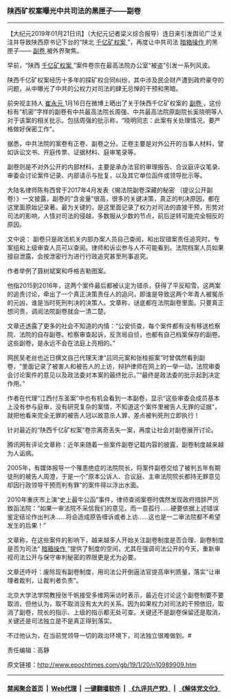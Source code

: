 ### 陕西矿权案曝光中共司法的黑匣子——副卷
------------------------

<p>
 【大纪元2019年01月21日讯】（大纪元记者梁义综合报导）连日来引发舆论广泛关注并导致陕西原书记下台的“陕北
 <a href="http://www.epochtimes.com/gb/tag/%E5%8D%83%E4%BA%BF%E7%9F%BF%E6%9D%83%E6%A1%88.html">
  千亿矿权案
 </a>
 ”，再度让中共司法
 <a href="http://www.epochtimes.com/gb/tag/%E6%9A%97%E7%AE%B1%E6%93%8D%E4%BD%9C.html">
  暗箱操作
 </a>
 的黑匣子——
 <a href="http://www.epochtimes.com/gb/tag/%E5%89%AF%E5%8D%B7.html">
  副卷
 </a>
 被外界聚焦。
</p>
<p>
 早前，“陕西
 <a href="http://www.epochtimes.com/gb/tag/%E5%8D%83%E4%BA%BF%E7%9F%BF%E6%9D%83%E6%A1%88.html">
  千亿矿权案
 </a>
 ”案件卷宗在最高法院办公室“被盗”引发一系列风波。
</p>
<p>
 陕西千亿矿权案经历十多年的探矿权合同纠纷，其中涉及民企财产遭到政府豪夺的问题，从中曝光了中共的公权力对司法的肆无忌惮的干预和黑暗。
</p>
<p>
 前央视主持人
 <a href="http://www.epochtimes.com/gb/tag/%E5%B4%94%E6%B0%B8%E5%85%83.html">
  崔永元
 </a>
 1月16日在微博上晒出了关于陕西千亿矿权案的
 <a href="http://www.epochtimes.com/gb/tag/%E5%89%AF%E5%8D%B7.html">
  副卷
 </a>
 ，这份标有“机密”字样的副卷有中共最高法院长周强、中共最高法院原副院长奚晓明等人对于该案的相关批示。包括周强的批示称，“晓明同志：此案有关处理情况，要严格做好保密工作”。
</p>
<p>
 据悉，中共法院的案卷有正卷、副卷之分。正卷主要是对外公开的当事人材料，譬如诉讼文书、开庭传票、证据材料、庭审笔录等。
</p>
<p>
 副卷则是不对外公开的内部材料，主要是承办法官的审理报告、合议庭评议笔录、审委会讨论案件记录、内部请示与批复，以及其它单位函件或领导批示等。
</p>
<p>
 大陆名律师陈有西曾于2017年4月发表《揭法院副卷深藏的秘密 （提议公开副卷）》一文披露，副卷的“含金量”很高，很多的关键决策，真正的判决原因，都在这里面原始记录著。最为关键的，是这里面记录了权力对司法的直接干预，形势对司法的影响，人情对司法的侵越，多数服从少数的节点，前后逆转可能完全相反的原因。
</p>
<p>
 文中说： 副卷只是政法机关内部办案人员自己查阅，和出现错案责任追究时，专案组和上级审查人员可以查阅。律师和诉讼参与人不可能看到。法院档案人员如果擅自泄露，会按泄密行为进行行政追究甚至刑事追究。
</p>
<p>
 作者举例了聂树斌案和呼格吉勒图案。
</p>
<p>
 他指2015到2016年，这两个案件最后都被认定为错杀，获得了平反昭雪。这两案的追责讨论，牵出了一个真正决策责任人的追问，即谁是导致这两个年青人被冤杀的元凶，谁是当时死刑判决的决策人。文章称，谜底都在法院副卷里面。只要真正想问责，调阅法院副卷就会一清二楚。
</p>
<p>
 文章还透露了更多的社会不知道的内情：“公安侦查，每个案件都有没有移送检察院、法院的自存副卷。检察审查起诉，反贪局自侦，也都有自己档案保存的副卷。这些副卷，是永远不会在法庭上亮相的。”
</p>
<p>
 网民吴老丝也近日撰文自己代理天津“吕同元案和张桂振案”时曾偶然看到副卷，“里面记录了被害人和被告人的上访，辩护律师在网上的一举一动，法院审委会讨论案件的意见以及政法委对本案的最终批示。”“最终是政法委的批示起到决定作用。”
</p>
<p>
 作者在代理“江西付东圣案”中也有机会看到一本副卷，显示“这些审委会成员基本上没有参与庭审，没有研究复杂的案情，不知道这个案件里被告人无罪的证据”，就把他看来完全无罪的被告人冠以故意杀人罪，差点被判死刑立即执行！
</p>
<p>
 针对最近的“陕西千亿矿权案”卷宗离奇丢失一案，再度让社会对副卷展开讨论。
</p>
<p>
 腾讯网有评论文章称：近年来随着一些案件副卷记载内容的披露，副卷制度越来越为人诟病。
</p>
<p class="one-p">
 2005年，有媒体报导一个罹患绝症的法院院长，将案件副卷交给了被判五年有期徒刑的被告人周澄，于是一个“原本公诉人、合议庭、主审法院院长都持无罪意见却因行政领导干预而判有罪”的案件得以浮出水面。
</p>
<p class="one-p">
 2010年重庆市上演“史上最牛公函”事件，律师查阅案卷时偶然发现政府措辞严厉致函法院：“如果一审法院不采信我们的意见，而一意孤行……硬要依据上述错误鉴定结论作出判决……将会造成原告缠诉或者上访……这也是一二审法院都不希望发生的后果！”
</p>
<p class="one-p">
 文章称，在这些案件的影响下，越来越多人开始关注副卷制度是否合理、副卷制度是否为司法“
 <a href="http://www.epochtimes.com/gb/tag/%E6%9A%97%E7%AE%B1%E6%93%8D%E4%BD%9C.html">
  暗箱操作
 </a>
 ”提供了制度的空间，尤其在强调司法公开的今天，重新审视司法公开与保守审判秘密的界限更是尤为必要。
</p>
<p>
 文章还呼吁：废除现有副卷制度，用司法公开倒逼法官提高审判质量，落实“让审理者裁判，让裁判者负责”。
</p>
<p>
 北京大学法学院教授张千帆接受多维网采访时表示，最近在讨论这个副卷制要不要取消，但他认为，取不取消没有太大的关系。因为如果权力对司法的干预依旧，取消了副卷，院长的指示、上级的指示都无处可查。关键还不是副卷保留还是取消，关键还是司法独立是不是真正得到落实。
</p>
<p>
 不过他认为，在当前党领导一切的政治环境下，司法独立很难做到。#
</p>
<p>
 责任编辑：高静
</p>

原文链接：http://www.epochtimes.com/gb/19/1/20/n10989909.htm


------------------------
#### [禁闻聚合首页](https://github.com/gfw-breaker/banned-news/blob/master/README.md) &nbsp;|&nbsp; [Web代理](https://github.com/gfw-breaker/open-proxy/blob/master/README.md) &nbsp;|&nbsp; [一键翻墙软件](https://github.com/gfw-breaker/nogfw/blob/master/README.md) &nbsp;|&nbsp; [《九评共产党》](https://github.com/gfw-breaker/9ping.md/blob/master/README.md#九评之一评共产党是什么) &nbsp;|&nbsp; [《解体党文化》](https://github.com/gfw-breaker/jtdwh.md/blob/master/README.md#绪论)